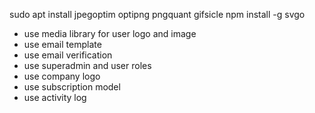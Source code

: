 sudo apt install jpegoptim optipng pngquant gifsicle
npm install -g svgo



- use media library for user logo and image
- use email template
- use email verification
- use superadmin and user roles
- use company logo
- use subscription model
- use activity log
